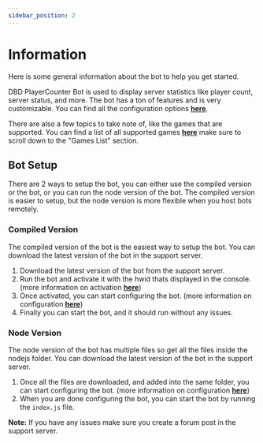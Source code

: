 ```yaml
---
sidebar_position: 2
---
```


# Information

Here is some general information about the bot to help you get started.

DBD PlayerCounter Bot is used to display server statistics like player count, server status, and more. The bot has a ton of features and is very customizable. You can find all the configuration options [**here**](/docs/playercounter/configuration).

There are also a few topics to take note of, like the games that are supported. You can find a list of all supported games [**here**](https://www.npmjs.com/package/gamedig) make sure to scroll down to the "Games List" section.

## Bot Setup

There are 2 ways to setup the bot, you can either use the compiled version or the bot, or you can run the node version of the bot. The compiled version is easier to setup, but the node version is more flexible when you host bots remotely.

### Compiled Version

The compiled version of the bot is the easiest way to setup the bot. You can download the latest version of the bot in the support server.

1. Download the latest version of the bot from the support server.
2. Run the bot and activate it with the hwid thats displayed in the console. (more information on activation [**here**](/docs/activations))
3. Once activated, you can start configuring the bot. (more information on configuration [**here**](/docs/playercounter/configuration))
4. Finally you can start the bot, and it should run without any issues.

### Node Version

The node version of the bot has multiple files so get all the files inside the nodejs folder. You can download the latest version of the bot in the support server.

1. Once all the files are downloaded, and added into the same folder, you can start configuring the bot. (more information on configuration [**here**](/docs/playercounter/configuration))
2. When you are done configuring the bot, you can start the bot by running the `index.js` file.

**Note:** If you have any issues make sure you create a forum post in the support server.

